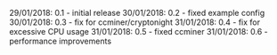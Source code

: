 29/01/2018: 0.1 - initial release
30/01/2018: 0.2 - fixed example config
30/01/2018: 0.3 - fix for ccminer/cryptonight
31/01/2018: 0.4 - fix for excessive CPU usage
31/01/2018: 0.5 - fixed ccminer
31/01/2018: 0.6 - performance improvements
